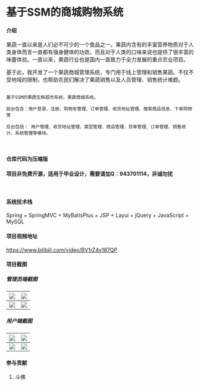 # 基于SSM的商城购物系统

#### 介绍

​	果蔬一直以来是人们必不可少的一个食品之一。果蔬内含有的丰富营养物质对于人类身体而言一直都有强身健体的功效，而且对于人类的口味来说也提供了很丰富的味蕾体验。一直以来，果蔬行业也是国内一直致力于全力发展的重点农业项目。

​	基于此，我开发了一个果蔬商城管理系统，专门用于线上管理和销售果蔬。不仅不受地域的限制，也帮助农民们解决了果蔬销售以及人员管理、销售统计难题。

```

基于SSM的果蔬生鲜超市系统，果蔬商城系统。

前台包含：用户登录、注册、购物车管理、订单管理、收货地址管理、搜索商品信息、下单购物等

后台包括： 用户管理、收货地址管理、类型管理、商品管理、货单管理、订单管理、销售统计、系统管理等模块。
```

<br/>

#### 仓库代码为压缩版

#### 项目非免费开源，适用于毕业设计，需要请加Q：943701114，非诚勿扰

<br/>



#### 系统技术栈

Spring + SpringMVC + MyBatisPlus + JSP + Layui +  jQuery + JavaScript +  MySQL 



#### 项目视频地址

https://www.bilibili.com/video/BV1rZ4y187QP

#### 项目截图

##### 管理员端截图

| ![](https://s1.ax1x.com/2022/10/24/x22sk6.png) | ![](https://s1.ax1x.com/2022/10/24/x226fO.png) |
| ---------------------------------------------- | ---------------------------------------------- |
| ![](https://s1.ax1x.com/2022/10/24/x22gpD.png) | ![](https://s1.ax1x.com/2022/10/24/x22ytK.png) |




##### 用户端截图

| ![](https://s1.ax1x.com/2023/01/12/pSnxV2T.png) | ![](https://s1.ax1x.com/2023/01/12/pSnxEGV.png) |
| ----------------------------------------------- | ----------------------------------------------- |
| ![](https://s1.ax1x.com/2023/01/12/pSnxAP0.png) | ![](https://s1.ax1x.com/2023/01/12/pSnxF5q.png) |



#### 参与贡献

1.  斗佛

